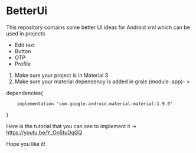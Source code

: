 # BetterUi
 
This repository contains some better UI ideas for Android xml which can be used in projects

<ul>
 <li>Edit text</li>
 <li>Button</li>
 <li>OTP</li>
 <li>Profile</li>
</ul>


1. Make sure your project is in Material 3
2. Make sure your material dependency is added in grale (module :app)- >

dependencies{

        implementation 'com.google.android.material:material:1.9.0'

}

 Here is the tutorial that you can see to implement it -> https://youtu.be/Y_On5tuDqGQ

 Hope you like it!
